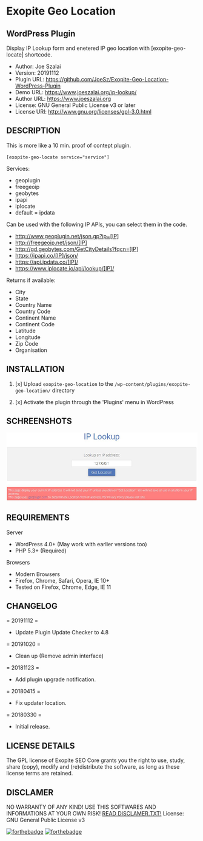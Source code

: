 # Exopite Geo Location
## WordPress Plugin
Display IP Lookup form and enetered IP geo location with [exopite-geo-locate] shortcode.

- Author: Joe Szalai
- Version: 20191112
- Plugin URL: https://github.com/JoeSz/Exopite-Geo-Location-WordPress-Plugin
- Demo URL: https://www.joeszalai.org/ip-lookup/
- Author URL: https://www.joeszalai.org
- License: GNU General Public License v3 or later
- License URI: http://www.gnu.org/licenses/gpl-3.0.html

DESCRIPTION
-----------

This is more like a 10 min. proof of contept plugin.

```
[exopite-geo-locate service="service"]
```

Services:
* geoplugin
* freegeoip
* geobytes
* ipapi
* iplocate
* default = ipdata

Can be used with the following IP APIs, you can select them in the code.

* http://www.geoplugin.net/json.gp?ip=[IP]
* http://freegeoip.net/json/[IP]
* http://gd.geobytes.com/GetCityDetails?fqcn=[IP]
* https://ipapi.co/[IP]/json/
* https://api.ipdata.co/[IP]/
* https://www.iplocate.io/api/lookup/[IP]/

Returns if available:
* City
* State
* Country Name
* Country Code
* Continent Name
* Continent Code
* Latitude
* Longitude
* Zip Code
* Organisation

INSTALLATION
------------

1. [x] Upload `exopite-geo-location` to the `/wp-content/plugins/exopite-geo-location/` directory

2. [x] Activate the plugin through the 'Plugins' menu in WordPress


SCHREENSHOTS
------------

 ![](assets/screenshot-1.jpg)

REQUIREMENTS
------------

Server

* WordPress 4.0+ (May work with earlier versions too)
* PHP 5.3+ (Required)

Browsers

* Modern Browsers
* Firefox, Chrome, Safari, Opera, IE 10+
* Tested on Firefox, Chrome, Edge, IE 11

CHANGELOG
---------

= 20191112 =
* Update Plugin Update Checker to 4.8

= 20191020 =
* Clean up (Remove admin interface)

= 20181123 =
* Add plugin upgrade notification.

= 20180415 =
* Fix updater location.

= 20180330 =
* Initial release.

LICENSE DETAILS
---------------
The GPL license of Exopite SEO Core grants you the right to use, study, share (copy), modify and (re)distribute the software, as long as these license terms are retained.

DISCLAMER
---------

NO WARRANTY OF ANY KIND! USE THIS SOFTWARES AND INFORMATIONS AT YOUR OWN RISK!
[READ DISCLAMER.TXT!](https://joe.szalai.org/disclaimer/)
License: GNU General Public License v3

[![forthebadge](http://forthebadge.com/images/badges/built-by-developers.svg)](http://forthebadge.com) [![forthebadge](http://forthebadge.com/images/badges/for-you.svg)](http://forthebadge.com)
